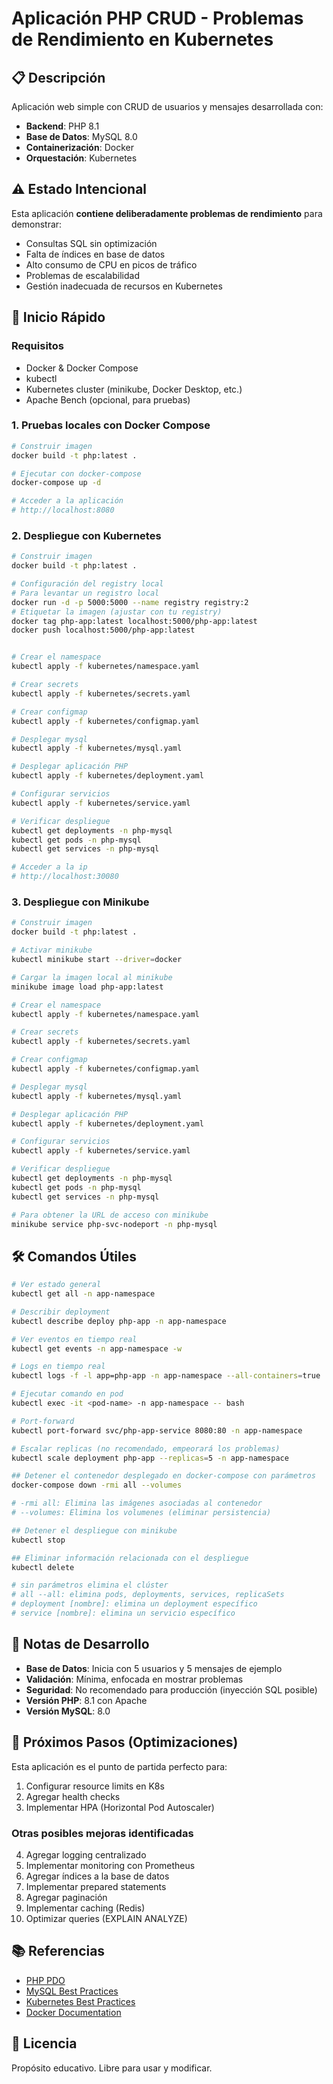 # Aplicación PHP CRUD - Problemas de Rendimiento en Kubernetes

## 📋 Descripción

Aplicación web simple con CRUD de usuarios y mensajes desarrollada con:
- **Backend**: PHP 8.1
- **Base de Datos**: MySQL 8.0
- **Containerización**: Docker
- **Orquestación**: Kubernetes

## ⚠️ Estado Intencional

Esta aplicación **contiene deliberadamente problemas de rendimiento** para demonstrar:
- Consultas SQL sin optimización
- Falta de índices en base de datos
- Alto consumo de CPU en picos de tráfico
- Problemas de escalabilidad
- Gestión inadecuada de recursos en Kubernetes

## 🚀 Inicio Rápido

### Requisitos
- Docker & Docker Compose
- kubectl
- Kubernetes cluster (minikube, Docker Desktop, etc.)
- Apache Bench (opcional, para pruebas)

### 1. Pruebas locales con Docker Compose

```bash
# Construir imagen
docker build -t php:latest .

# Ejecutar con docker-compose
docker-compose up -d

# Acceder a la aplicación 
# http://localhost:8080
```

### 2. Despliegue con Kubernetes

```bash
# Construir imagen
docker build -t php:latest .

# Configuración del registry local
# Para levantar un registro local
docker run -d -p 5000:5000 --name registry registry:2
# Etiquetar la imagen (ajustar con tu registry)
docker tag php-app:latest localhost:5000/php-app:latest
docker push localhost:5000/php-app:latest


# Crear el namespace
kubectl apply -f kubernetes/namespace.yaml

# Crear secrets
kubectl apply -f kubernetes/secrets.yaml

# Crear configmap
kubectl apply -f kubernetes/configmap.yaml

# Desplegar mysql 
kubectl apply -f kubernetes/mysql.yaml

# Desplegar aplicación PHP
kubectl apply -f kubernetes/deployment.yaml

# Configurar servicios
kubectl apply -f kubernetes/service.yaml

# Verificar despliegue
kubectl get deployments -n php-mysql
kubectl get pods -n php-mysql
kubectl get services -n php-mysql

# Acceder a la ip
# http://localhost:30080

```


### 3. Despliegue con Minikube

```bash
# Construir imagen
docker build -t php:latest .

# Activar minikube
kubectl minikube start --driver=docker

# Cargar la imagen local al minikube
minikube image load php-app:latest

# Crear el namespace
kubectl apply -f kubernetes/namespace.yaml

# Crear secrets
kubectl apply -f kubernetes/secrets.yaml

# Crear configmap
kubectl apply -f kubernetes/configmap.yaml

# Desplegar mysql 
kubectl apply -f kubernetes/mysql.yaml

# Desplegar aplicación PHP
kubectl apply -f kubernetes/deployment.yaml

# Configurar servicios
kubectl apply -f kubernetes/service.yaml

# Verificar despliegue
kubectl get deployments -n php-mysql
kubectl get pods -n php-mysql
kubectl get services -n php-mysql

# Para obtener la URL de acceso con minikube
minikube service php-svc-nodeport -n php-mysql
```
## 🛠️ Comandos Útiles

```bash
# Ver estado general
kubectl get all -n app-namespace

# Describir deployment
kubectl describe deploy php-app -n app-namespace

# Ver eventos en tiempo real
kubectl get events -n app-namespace -w

# Logs en tiempo real
kubectl logs -f -l app=php-app -n app-namespace --all-containers=true

# Ejecutar comando en pod
kubectl exec -it <pod-name> -n app-namespace -- bash

# Port-forward
kubectl port-forward svc/php-app-service 8080:80 -n app-namespace

# Escalar replicas (no recomendado, empeorará los problemas)
kubectl scale deployment php-app --replicas=5 -n app-namespace

## Detener el contenedor desplegado en docker-compose con parámetros
docker-compose down -rmi all --volumes

# -rmi all: Elimina las imágenes asociadas al contenedor
# --volumes: Elimina los volumenes (eliminar persistencia)

## Detener el despliegue con minikube
kubectl stop

## Eliminar información relacionada con el despliegue
kubectl delete 

# sin parámetros elimina el clúster
# all --all: elimina pods, deployments, services, replicaSets
# deployment [nombre]: elimina un deployment específico
# service [nombre]: elimina un servicio específico
```

## 📝 Notas de Desarrollo

- **Base de Datos**: Inicia con 5 usuarios y 5 mensajes de ejemplo
- **Validación**: Mínima, enfocada en mostrar problemas
- **Seguridad**: No recomendado para producción (inyección SQL posible)
- **Versión PHP**: 8.1 con Apache
- **Versión MySQL**: 8.0

## 🔧 Próximos Pasos (Optimizaciones)

Esta aplicación es el punto de partida perfecto para:
1. Configurar resource limits en K8s
2. Agregar health checks
3. Implementar HPA (Horizontal Pod Autoscaler)

### Otras posibles mejoras identificadas
4. Agregar logging centralizado
5.  Implementar monitoring con Prometheus
6. Agregar índices a la base de datos
7. Implementar prepared statements
8. Agregar paginación
9. Implementar caching (Redis)
10. Optimizar queries (EXPLAIN ANALYZE)

## 📚 Referencias

- [PHP PDO](https://www.php.net/manual/en/book.pdo.php)
- [MySQL Best Practices](https://dev.mysql.com/doc/)
- [Kubernetes Best Practices](https://kubernetes.io/docs/concepts/cluster-administration/manage-deployment/)
- [Docker Documentation](https://docs.docker.com/)

## 📄 Licencia

Propósito educativo. Libre para usar y modificar.
